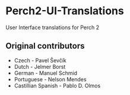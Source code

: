 Perch2-UI-Translations
======================

User Interface translations for Perch 2

Original contributors
---------------------

* Czech - Pavel Ševčík
* Dutch - Jelmer Borst
* German - Manuel Schmid
* Portuguese - Nelson Mendes
* Castillian Spanish - Pablo D. Olmos